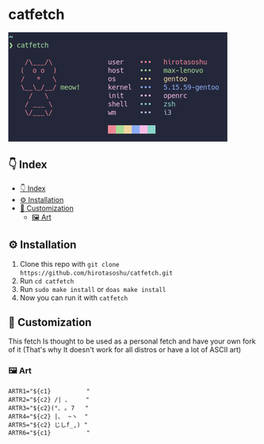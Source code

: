 # catfetch

![image](assets/header.png)

## 👇 Index

- [👇 Index](#-index)
- [⚙️ Installation](#️-installation)
- [🎨 Customization](#-customization)
  - [🖼️ Art](#️-art)

## ⚙️ Installation

1. Clone this repo with `git clone https://github.com/hirotasoshu/catfetch.git`
1. Run `cd catfetch`
1. Run `sudo make install` or `doas make install`
1. Now you can run it with `catfetch`

## 🎨 Customization

This fetch Is thought to be used as a personal fetch and have your own fork of it (That's why It doesn't work for all distros or have a lot of ASCII art)

### 🖼️ Art

```shell
ARTR1="${c1}          "
ARTR2="${c2} /| ､     "
ARTR3="${c2}(°､ ｡ 7   "
ARTR4="${c2} |､  ~ヽ  "
ARTR5="${c2} じしf_,) "
ARTR6="${c1}          "
```
